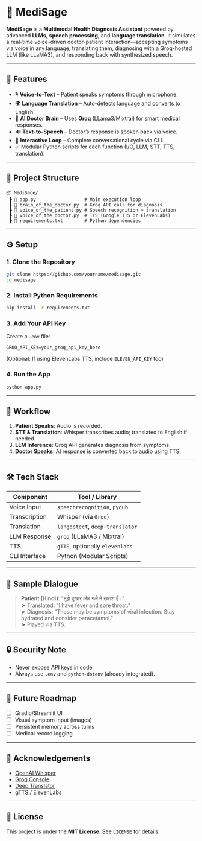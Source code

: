 # 🧠 MediSage

**MediSage** is a **Multimodal Health Diagnosis Assistant** powered by advanced **LLMs**, **speech processing**, and **language translation**. It simulates a real-time voice-driven doctor-patient interaction—accepting symptoms via voice in any language, translating them, diagnosing with a Groq-hosted LLM (like LLaMA3), and responding back with synthesized speech.

---

## 📌 Features

- 🎙️ **Voice-to-Text** – Patient speaks symptoms through microphone.
- 🌍 **Language Translation** – Auto-detects language and converts to English.
- 🧠 **AI Doctor Brain** – Uses **Groq** (LLama3/Mixtral) for smart medical responses.
- 🔊 **Text-to-Speech** – Doctor’s response is spoken back via voice.
- 🔁 **Interactive Loop** – Complete conversational cycle via CLI.
- ✅ Modular Python scripts for each function (I/O, LLM, STT, TTS, translation).

---

## 🧩 Project Structure

```
📦 MediSage/
 ┣ 📄 app.py                  # Main execution loop
 ┣ 📄 brain_of_the_doctor.py  # Groq API call for diagnosis
 ┣ 📄 voice_of_the_patient.py # Speech recognition + translation
 ┣ 📄 voice_of_the_doctor.py  # TTS (Google TTS or ElevenLabs)
 ┣ 📄 requirements.txt        # Python dependencies
```

---

## ⚙️ Setup

### 1. Clone the Repository

```bash
git clone https://github.com/yourname/medisage.git
cd medisage
```

### 2. Install Python Requirements

```bash
pip install -r requirements.txt
```

### 3. Add Your API Key

Create a `.env` file:

```
GROQ_API_KEY=your_groq_api_key_here
```

(Optional: If using ElevenLabs TTS, include `ELEVEN_API_KEY` too)

### 4. Run the App

```bash
python app.py
```

---

## 🧪 Workflow

1. **Patient Speaks**: Audio is recorded.
2. **STT & Translation**: Whisper transcribes audio; translated to English if needed.
3. **LLM Inference**: Groq API generates diagnosis from symptoms.
4. **Doctor Speaks**: AI response is converted back to audio using TTS.

---

## 🛠️ Tech Stack

| Component        | Tool / Library         |
|------------------|------------------------|
| Voice Input      | `speechrecognition`, `pydub` |
| Transcription     | Whisper (via `Groq`)   |
| Translation      | `langdetect`, `deep-translator` |
| LLM Response     | `groq` (LLaMA3 / Mixtral) |
| TTS              | `gTTS`, optionally `elevenlabs` |
| CLI Interface    | Python (Modular Scripts) |

---

## 🧠 Sample Dialogue

> **Patient (Hindi)**: "मुझे बुखार और गले में खराश है।"  
> ➤ Translated: "I have fever and sore throat."  
> ➤ Diagnosis: "These may be symptoms of viral infection. Stay hydrated and consider paracetamol."  
> ➤ Played via TTS.

---

## 🔒 Security Note

- Never expose API keys in code.
- Always use `.env` and `python-dotenv` (already integrated).

---

## 🧭 Future Roadmap

- [ ] Gradio/Streamlit UI
- [ ] Visual symptom input (images)
- [ ] Persistent memory across turns
- [ ] Medical record logging

---

## 🙌 Acknowledgements

- [OpenAI Whisper](https://github.com/openai/whisper)
- [Groq Console](https://console.groq.com/)
- [Deep Translator](https://pypi.org/project/deep-translator/)
- [gTTS / ElevenLabs](https://gtts.readthedocs.io/)

---

## 📄 License

This project is under the **MIT License**. See `LICENSE` for details.